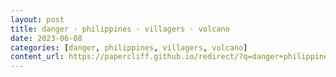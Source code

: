 ```yaml
---
layout: post
title: danger · philippines · villagers · volcano
date: 2023-06-08
categories: [danger, philippines, villagers, volcano]
content_url: https://papercliff.github.io/redirect/?q=danger+philippines+villagers+volcano&tbs=cdr:1,cd_min:6/7/2023,cd_max:6/9/2023
---
```


